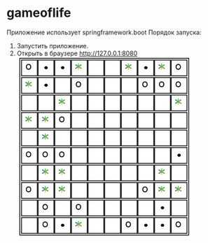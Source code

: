 # gameoflife
Приложение использует springframework.boot
Порядок запуска:
1. Запустить приложение.
2. Открыть в браузере http://127.0.0.1:8080
![example](example.png)

